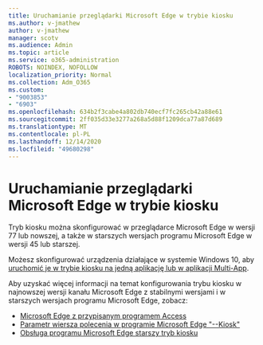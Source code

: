 ```yaml
---
title: Uruchamianie przeglądarki Microsoft Edge w trybie kiosku
ms.author: v-jmathew
author: v-jmathew
manager: scotv
ms.audience: Admin
ms.topic: article
ms.service: o365-administration
ROBOTS: NOINDEX, NOFOLLOW
localization_priority: Normal
ms.collection: Adm_O365
ms.custom:
- "9003853"
- "6903"
ms.openlocfilehash: 634b2f3cabe4a802db740ecf7fc265cb42a88e61
ms.sourcegitcommit: 2ff035d33e3277a268a5d88f1209dca77a87d689
ms.translationtype: MT
ms.contentlocale: pl-PL
ms.lasthandoff: 12/14/2020
ms.locfileid: "49680298"
---
```

# <a name="run-microsoft-edge-in-kiosk-mode"></a>Uruchamianie przeglądarki Microsoft Edge w trybie kiosku

Tryb kiosku można skonfigurować w przeglądarce Microsoft Edge w wersji 77 lub nowszej, a także w starszych wersjach programu Microsoft Edge w wersji 45 lub starszej.

Możesz skonfigurować urządzenia działające w systemie Windows 10, aby [uruchomić je w trybie kiosku na jedną aplikację lub w aplikacji Multi-App](https://go.microsoft.com/fwlink/?linkid=2133659).

Aby uzyskać więcej informacji na temat konfigurowania trybu kiosku w najnowszej wersji kanału Microsoft Edge z stabilnymi wersjami i w starszych wersjach programu Microsoft Edge, zobacz:

- [Microsoft Edge z przypisanym programem Access](https://go.microsoft.com/fwlink/?linkid=2133494)
- [Parametr wiersza polecenia w programie Microsoft Edge "--Kiosk"](https://go.microsoft.com/fwlink/?linkid=2133724)
- [Obsługa programu Microsoft Edge starszy tryb kiosku](https://go.microsoft.com/fwlink/?linkid=2133725)
